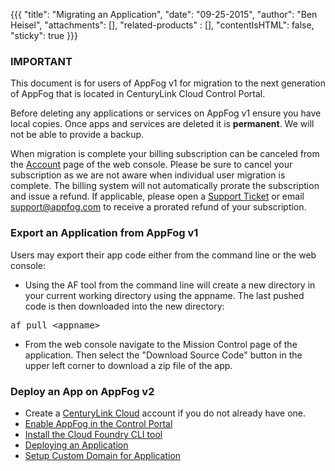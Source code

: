 {{{
  "title": "Migrating an Application",
  "date": "09-25-2015",
  "author": "Ben Heisel",
  "attachments": [],
  "related-products" : [],
  "contentIsHTML": false,
  "sticky": true
}}}

### IMPORTANT

This document is for users of AppFog v1 for migration to the next generation of AppFog that is located in CenturyLink Cloud Control Portal.

Before deleting any applications or services on AppFog v1 ensure you have local copies. Once apps and services are deleted it is **permanent**. We will not be able to provide a backup.

When migration is complete your billing subscription can be canceled from the [Account](https://console.appfog.com/#account) page of the web console. Please be sure to cancel your subscription as we are not aware when individual user migration is complete. The billing system will not automatically prorate the subscription and issue a refund. If applicable, please open a [Support Ticket](https://support.appfog.com/tickets/new) or email support@appfog.com to receive a prorated refund of your subscription.

### Export an Application from AppFog v1
Users may export their app code either from the command line or the web console:
* Using the AF tool from the command line will create a new directory in your current working directory using the appname. The last pushed code is then downloaded into the new directory:
<pre>af pull &lt;appname&gt;</pre>
* From the web console navigate to the Mission Control page of the application. Then select the "Download Source Code" button in the upper left corner to download a zip file of the app.

### Deploy an App on AppFog v2
* Create a [CenturyLink Cloud](https://www.ctl.io) account if you do not already have one.
* [Enable AppFog in the Control Portal](../AppFog/getting-started-with-appfog.md)
* [Install the Cloud Foundry CLI tool](../AppFog/login-using-cf-cli.md)
* [Deploying an Application](../AppFog/deploy-an-application.md)
* [Setup Custom Domain for Application](../AppFog/setup-custom-domain-for-appfog-app.md/)
